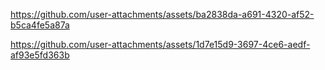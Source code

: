 https://github.com/user-attachments/assets/ba2838da-a691-4320-af52-b5ca4fe5a87a

https://github.com/user-attachments/assets/1d7e15d9-3697-4ce6-aedf-af93e5fd363b
